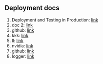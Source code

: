 ## Deployment docs
1. Deployment and Testing in Production: [link](https://serokell.io/blog/ml-model-deployment)
2. doc 2: [link](https://medium.com/@ashmi_banerjee/4-step-tutorial-to-serve-an-ml-model-in-production-using-fastapi-ee62201b3db3)
3. github: [link](https://github.com/davidefiocco/streamlit-fastapi-model-serving/blob/main/fastapi/server.py)
4. kkk: [link](https://www.youtube.com/watch?v=PgkwAiLhHKU)
5. ll: [link](https://github.com/FourthBrain/FastAPI-for-Machine-Learning-Live-Demo/blob/main/ml.py)
6. nvidia: [link](https://developer.nvidia.com/blog/building-a-machine-learning-microservice-with-fastapi/)
7. github: [link](https://github.com/kurtispykes/car-evaluation-project)
8. logger: [link](https://www.youtube.com/watch?v=jxmzY9soFXg)
